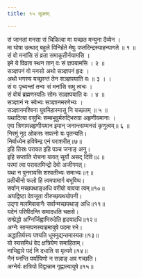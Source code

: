 ```yaml
---
title: १५ सूक्तम्

---
```

सं जानतां मनसा सं चिकित्वा मा यच्छत मन्युना दैव्येन ।  
मा घोषा उत्थाद् बहुले विनिर्हते मेषुः पप्तदिन्द्रस्याहन्यागते ॥ १ ॥  
सं वो मनांसि सं व्रता समाकूतीर्नयामसि ।  
इमे ये विव्रता स्थन तान् वः सं ज्ञपयामसि । २ ॥  
सञ्ज्ञपनं वो मनसो अथो सञ्ज्ञपनं हृदः ।  
अथो भगस्य यच्छ्रान्तं तेन सञ्ज्ञपयाति वः ॥ ३ । ।  
सं वः पृच्यन्तां तन्वः सं मनांसि समु त्वचः ।  
सं वोयं ब्रह्मणस्पतिः सोमः सञ्ज्ञपयाति वः । ४ ॥  
सञ्ज्ञानं नः स्वेभ्यः सञ्ज्ञानमरणेभ्यः ।  
सञ्ज्ञानमश्विना युवमिहास्मासु नि यच्छतम् ॥ ५ ॥  
यथादित्या वसुभिः सम्बभूवुर्मरुद्भिरुग्रा अहृणीयमानाः ।  
एवा त्रिणामन्नहृणीयमान इमान् जनान्त्सम्मनसं कृणुत्वम्॥ ६ ॥  
निरमुं नुद ओकसः सपत्नो यः पृतन्यति।  
निर्बाध्येन हविषेन्द्र एनं पराशरीत्॥७॥  
इहि तिस्रः परावत इहि पञ्च जनाङ् अनु।  
इहि सप्ताति रोचना यावत् सूर्यो असद् दिवि॥८॥  
परमां त्वा परावतमिन्द्रो देवो अजीगमत्।  
यथा न पुनरायसि शश्वतीभ्यः समाभ्यः॥९॥  
प्रतीचीनो फलो हि त्वमपामार्ग बभूविथ।  
सर्वान् मच्छपथाङ्अधि वरीयो यावया त्वम्॥१०॥  
अघद्विष्टा देवजूता वीरुच्छपथयोपनी।  
उद्गा मलमिवावानैः सर्वान्मच्छपथाङ् अधि॥११॥  
यदेनं परिषीदन्ति समादधति चक्षसे।  
सम्प्रेद्धो अग्निर्जिह्वाभिरुदेति हृदयादधि॥१२॥  
अग्नेः सान्तपनस्याहमायुषे पदमा रभे।  
अद्धातिर्यस्य पश्यति धूममुद्यन्तमास्यतः॥१३॥  
यो स्यसमिधं वेद क्षत्रियेण समाहिताम्।  
नाभिह्वारे पदं नि दधाति स मृत्यवे॥१४॥  
नैनं घ्नन्ति पर्यायिणो न सन्नाङ् अव गच्छति।  
अग्नेर्यः क्षत्रियो विद्वान्नाम गृह्णात्यायुषे॥१५॥  
  